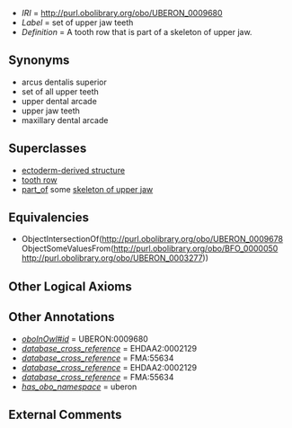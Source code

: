  * *IRI* = http://purl.obolibrary.org/obo/UBERON_0009680
 * *Label* = set of upper jaw teeth
 * *Definition* = A tooth row that is part of a skeleton of upper jaw.

## Synonyms

 * arcus dentalis superior
 * set of all upper teeth
 * upper dental arcade
 * upper jaw teeth
 * maxillary dental arcade

## Superclasses

 * [ectoderm-derived structure](../../UBERON/21/UBERON_0004121.md)
 * [tooth row](../../UBERON/78/UBERON_0009678.md)
 * [part_of](../../BFO/50/BFO_0000050.md) some [skeleton of upper jaw](../../UBERON/77/UBERON_0003277.md)

## Equivalencies

 * ObjectIntersectionOf(<http://purl.obolibrary.org/obo/UBERON_0009678> ObjectSomeValuesFrom(<http://purl.obolibrary.org/obo/BFO_0000050> <http://purl.obolibrary.org/obo/UBERON_0003277>))

## Other Logical Axioms


## Other Annotations

 * *[oboInOwl#id](../../id/oboInOwl#id.md)* = UBERON:0009680
 * *[database_cross_reference](../../ef/oboInOwl#hasDbXref.md)* = EHDAA2:0002129
 * *[database_cross_reference](../../ef/oboInOwl#hasDbXref.md)* = FMA:55634
 * *[database_cross_reference](../../ef/oboInOwl#hasDbXref.md)* = EHDAA2:0002129
 * *[database_cross_reference](../../ef/oboInOwl#hasDbXref.md)* = FMA:55634
 * *[has_obo_namespace](../../ce/oboInOwl#hasOBONamespace.md)* = uberon

## External Comments

